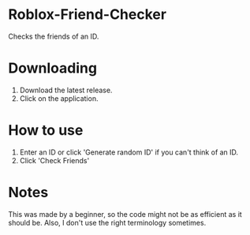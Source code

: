 # Roblox-Friend-Checker
Checks the friends of an ID.

# Downloading

1. Download the latest release.
2. Click on the application.

# How to use

1. Enter an ID or click 'Generate random ID' if you can't think of an ID.
2. Click 'Check Friends'

# Notes

This was made by a beginner, so the code might not be as efficient as it should be. 
Also, I don't use the right terminology sometimes.
